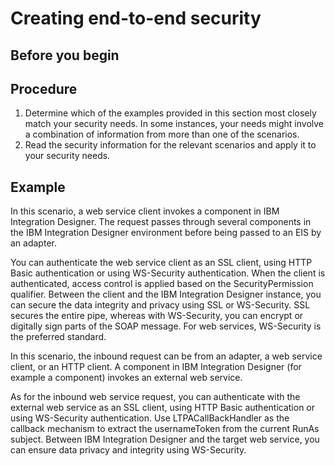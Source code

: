 <!-- image -->

# Creating end-to-end security

## Before you begin

## Procedure

1. Determine which of the examples provided in this section
most closely match your security needs. In some instances,
your needs might involve a combination of information from more than
one of the scenarios.
2. Read the security information for the relevant scenarios
and apply it to your security needs.

## Example

In this scenario, a web service client invokes a component in IBM Integration
Designer. The request passes through several
components in the IBM Integration
Designer environment before
being passed to an EIS by an adapter.

You
can authenticate the web service client as an SSL client, using HTTP Basic authentication or using
WS-Security authentication. When the client is authenticated, access control is applied based on the
SecurityPermission qualifier. Between the client and the IBM Integration
Designer instance, you can secure the data integrity
and privacy using SSL or WS-Security. SSL secures the entire pipe, whereas with WS-Security, you can
encrypt or digitally sign parts of the SOAP message. For web services, WS-Security is the preferred
standard.

In this scenario, the inbound request can be from an adapter, a web service client, or an
HTTP client. A component in IBM Integration
Designer (for
example a  component) invokes an
external web service.

As
for the inbound web service request, you can authenticate with the external web service as an SSL
client, using HTTP Basic authentication or using WS-Security authentication. Use
LTPACallBackHandler as the callback mechanism to extract the
usernameToken from the current RunAs subject. Between IBM Integration
Designer and the target web service, you can ensure
data privacy and integrity using WS-Security.